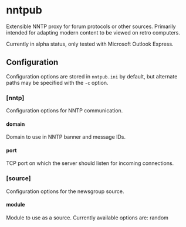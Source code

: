 
# nntpub

Extensible NNTP proxy for forum protocols or other sources. Primarily intended for adapting modern content to be viewed on retro computers.

Currently in alpha status, only tested with Microsoft Outlook Express.

## Configuration

Configuration options are stored in `nntpub.ini` by default, but alternate paths may be specified with the `-c` option.

### \[nntp\]

Configuration options for NNTP communication.

#### domain

Domain to use in NNTP banner and message IDs.

#### port

TCP port on which the server should listen for incoming connections.

### \[source\]

Configuration options for the newsgroup source.

#### module

Module to use as a source. Currently available options are: random
